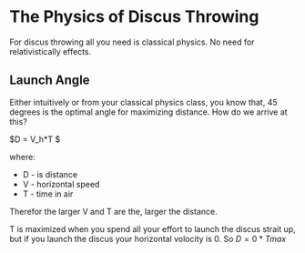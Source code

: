 # The Physics of Discus Throwing

For discus throwing all you need is classical physics. No need for relativistically effects.

## Launch Angle

Either intuitively or from your classical physics class, you know that, 45 degrees is the optimal angle for maximizing distance. How do we arrive at this?

$D = V_h*T $

where:

- D - is distance
- V - horizontal speed
- T  - time in air

Therefor the larger V and T are the, larger the distance.

T is maximized when you spend all your effort to launch the discus strait up, but if you launch the discus your horizontal volocity is 0. So $D = 0*T{max}$


 
